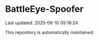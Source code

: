# BattleEye-Spoofer

Last updated: 2025-06-10 05:16:24

This repository is automatically maintained.
